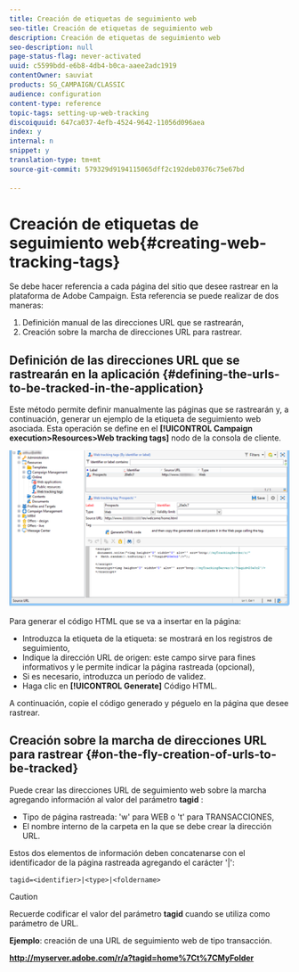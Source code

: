 ```yaml
---
title: Creación de etiquetas de seguimiento web
seo-title: Creación de etiquetas de seguimiento web
description: Creación de etiquetas de seguimiento web
seo-description: null
page-status-flag: never-activated
uuid: c5599bdd-e6b8-4db4-b0ca-aaee2adc1919
contentOwner: sauviat
products: SG_CAMPAIGN/CLASSIC
audience: configuration
content-type: reference
topic-tags: setting-up-web-tracking
discoiquuid: 647ca037-4efb-4524-9642-11056d096aea
index: y
internal: n
snippet: y
translation-type: tm+mt
source-git-commit: 579329d9194115065dff2c192deb0376c75e67bd

---
```



# Creación de etiquetas de seguimiento web{#creating-web-tracking-tags}

Se debe hacer referencia a cada página del sitio que desee rastrear en la plataforma de Adobe Campaign. Esta referencia se puede realizar de dos maneras:

1. Definición manual de las direcciones URL que se rastrearán,
1. Creación sobre la marcha de direcciones URL para rastrear.

## Definición de las direcciones URL que se rastrearán en la aplicación {#defining-the-urls-to-be-tracked-in-the-application}

Este método permite definir manualmente las páginas que se rastrearán y, a continuación, generar un ejemplo de la etiqueta de seguimiento web asociada. Esta operación se define en el **[!UICONTROL Campaign execution>Resources>Web tracking tags]** nodo de la consola de cliente.

![](assets/d_ncs_integration_webtracking_screen.png)

Para generar el código HTML que se va a insertar en la página:

* Introduzca la etiqueta de la etiqueta: se mostrará en los registros de seguimiento,
* Indique la dirección URL de origen: este campo sirve para fines informativos y le permite indicar la página rastreada (opcional),
* Si es necesario, introduzca un período de validez.
* Haga clic en **[!UICONTROL Generate]** Código HTML.

A continuación, copie el código generado y péguelo en la página que desee rastrear.

## Creación sobre la marcha de direcciones URL para rastrear {#on-the-fly-creation-of-urls-to-be-tracked}

Puede crear las direcciones URL de seguimiento web sobre la marcha agregando información al valor del parámetro **tagid** :

* Tipo de página rastreada: &#39;w&#39; para WEB o &#39;t&#39; para TRANSACCIONES,
* El nombre interno de la carpeta en la que se debe crear la dirección URL.

Estos dos elementos de información deben concatenarse con el identificador de la página rastreada agregando el carácter &#39;|&#39;:

```
tagid=<identifier>|<type>|<foldername>
```

>[!CAUTION]
>
>Recuerde codificar el valor del parámetro **tagid** cuando se utiliza como parámetro de URL.

**Ejemplo**: creación de una URL de seguimiento web de tipo transacción.

**http://myserver.adobe.com/r/a?tagid=home%7Ct%7CMyFolder**
